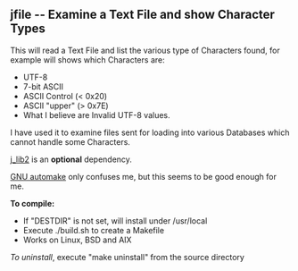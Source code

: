 ## jfile -- Examine a Text File and show Character Types

This will read a Text File and list the various type of Characters
found, for example will shows which Characters are:

* UTF-8
* 7-bit ASCII
* ASCII Control (< 0x20)
* ASCII "upper" (> 0x7E)
* What I believe are Invalid UTF-8 values.

I have used it to examine files sent for loading into various
Databases which cannot handle some Characters.

[j\_lib2](https://github.com/jmcunx/j_lib2) is an **optional** dependency.

[GNU automake](https://en.wikipedia.org/wiki/Automake)
only confuses me, but this seems to be good enough for me.

**To compile:**
* If "DESTDIR" is not set, will install under /usr/local
* Execute ./build.sh to create a Makefile
* Works on Linux, BSD and AIX

_To uninstall_, execute
"make uninstall"
from the source directory
